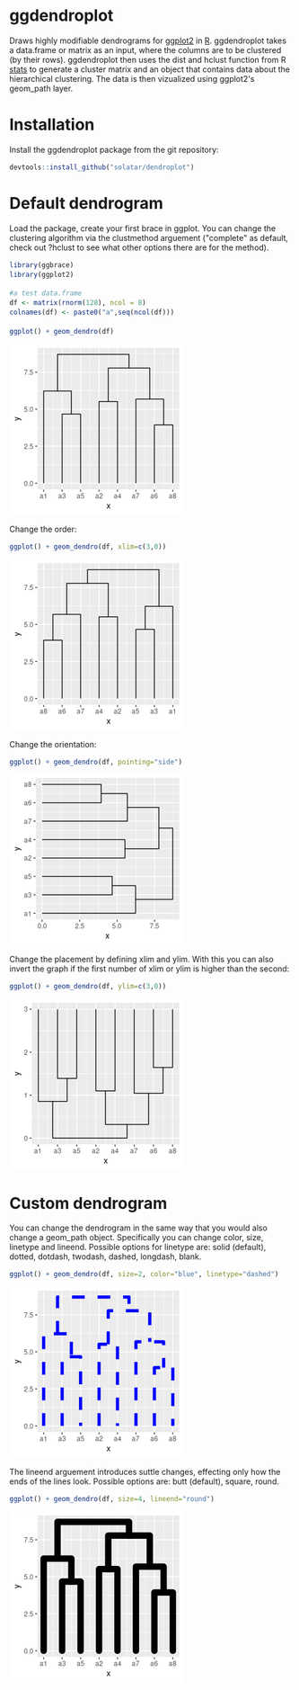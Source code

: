 # ggdendroplot
Draws highly modifiable dendrograms for [ggplot2](https://ggplot2.tidyverse.org/) in [R](https://www.r-project.org). ggdendroplot takes a data.frame or matrix as an input, where the columns are to be clustered (by their rows). ggdendroplot then uses the dist and hclust function from R [stats](https://stat.ethz.ch/R-manual/R-devel/library/stats/html/stats-package.html) to generate a cluster matrix and an object that contains data about the hierarchical clustering. The data is then vizualized using ggplot2's geom_path layer.

# Installation
Install the ggdendroplot package from the git repository:
``` r
devtools::install_github("solatar/dendroplot")
```

# Default dendrogram
Load the package, create your first brace in ggplot. You can change the clustering algorithm via the clustmethod arguement ("complete" as default, check out ?hclust to see what other options there are for the method). 
``` r
library(ggbrace)
library(ggplot2)

#a test data.frame
df <- matrix(rnorm(128), ncol = 8)
colnames(df) <- paste0("a",seq(ncol(df)))

ggplot() + geom_dendro(df)
```
<img src="readme_files/dendro_down.png"/>

Change the order:
``` r
ggplot() + geom_dendro(df, xlim=c(3,0))
```
<img src="readme_files/dendro_down_flipped.png"/>

Change the orientation:
``` r
ggplot() + geom_dendro(df, pointing="side")
```
<img src="readme_files/dendro_left.png"/>

Change the placement by defining xlim and ylim. With this you can also invert the graph if the first number of xlim or ylim is higher than the second:
``` r
ggplot() + geom_dendro(df, ylim=c(3,0))
```
<img src="readme_files/dendro_up.png"/>

# Custom dendrogram
You can change the dendrogram in the same way that you would also change a geom_path object. Specifically you can change color, size, linetype and lineend. 
Possible options for linetype are: solid (default), dotted, dotdash, twodash, dashed, longdash, blank.
``` r
ggplot() + geom_dendro(df, size=2, color="blue", linetype="dashed")
```
<img src="readme_files/dendro_custom.png"/>

The lineend arguement introduces suttle changes, effecting only how the ends of the lines look.
Possible options are: butt (default), square, round.
``` r
ggplot() + geom_dendro(df, size=4, lineend="round")
```
<img src="readme_files/dendro_custom2.png"/>
